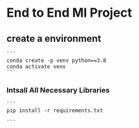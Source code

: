 # End to End Ml Project

## create a environment
    ```
    conda create -p venv python==3.8
    conda activate venv
    ```

### Intsall All Necessary Libraries
    ```
    pip install -r requirements.txt

    ```    
